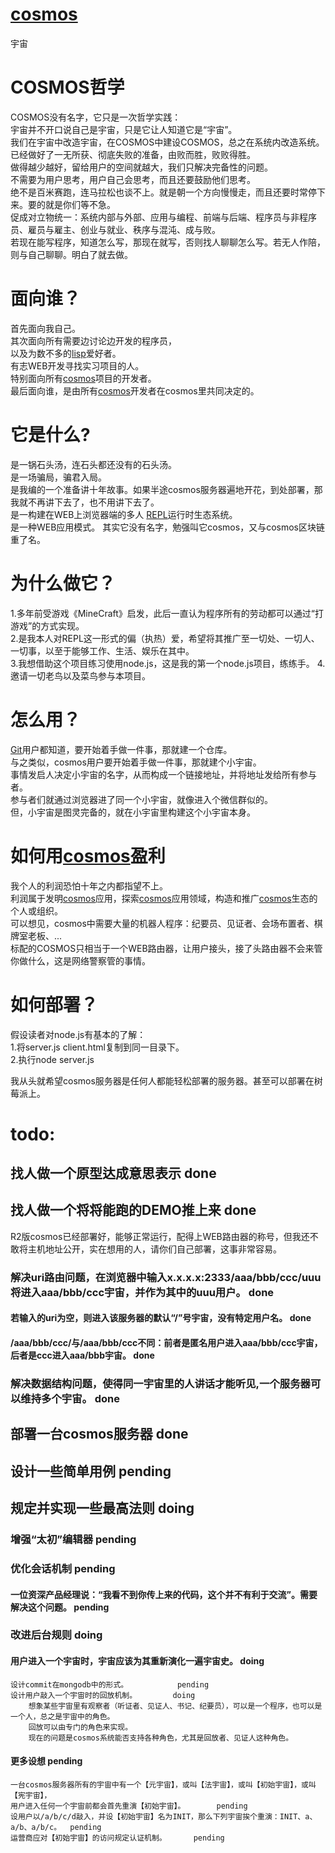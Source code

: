 # [cosmos][4]
宇宙

# COSMOS哲学
COSMOS没有名字，它只是一次哲学实践：       
宇宙并不开口说自己是宇宙，只是它让人知道它是“宇宙”。        
我们在宇宙中改造宇宙，在COSMOS中建设COSMOS，总之在系统内改造系统。          
已经做好了一无所获、彻底失败的准备，由败而胜，败败得胜。       
做得越少越好，留给用户的空间就越大，我们只解决完备性的问题。           
不需要为用户思考，用户自己会思考，而且还要鼓励他们思考。      
绝不是百米赛跑，连马拉松也谈不上。就是朝一个方向慢慢走，而且还要时常停下来。要的就是你们等不急。      
促成对立物统一：系统内部与外部、应用与编程、前端与后端、程序员与非程序员、雇员与雇主、创业与就业、秩序与混沌、成与败。               
若现在能写程序，知道怎么写，那现在就写，否则找人聊聊怎么写。若无人作陪，则与自己聊聊。明白了就去做。


# 面向谁？
首先面向我自己。   
其次面向所有需要边讨论边开发的程序员，    
以及为数不多的[lisp][3]爱好者。    
有志WEB开发寻找实习项目的人。      
特别面向所有[cosmos][4]项目的开发者。     
最后面向谁，是由所有[cosmos][4]开发者在cosmos里共同决定的。     



# 它是什么?
是一锅石头汤，连石头都还没有的石头汤。          
是一场骗局，骗君入局。     
是我编的一个准备讲十年故事。如果半途cosmos服务器遍地开花，到处部署，那我就不再讲下去了，也不用讲下去了。             
是一构建在WEB上浏览器端的多人 [REPL][1]运行时生态系统。     
是一种WEB应用模式。
其实它没有名字，勉强叫它cosmos，又与cosmos区块链重了名。     



# 为什么做它？
1.多年前受游戏《MineCraft》启发，此后一直认为程序所有的劳动都可以通过“打游戏”的方式实现。     
2.是我本人对REPL这一形式的偏（执热）爱，希望将其推广至一切处、一切人、一切事，以至于能够工作、生活、娱乐在其中。           
3.我想借助这个项目练习使用node.js，这是我的第一个node.js项目，练练手。
4.邀请一切老鸟以及菜鸟参与本项目。  


# 怎么用？
[Git][2]用户都知道，要开始着手做一件事，那就建一个仓库。     
与之类似，cosmos用户要开始着手做一件事，那就建个小宇宙。     
事情发启人决定小宇宙的名字，从而构成一个链接地址，并将地址发给所有参与者。      
参与者们就通过浏览器进了同一个小宇宙，就像进入个微信群似的。     
但，小宇宙是图灵完备的，就在小宇宙里构建这个小宇宙本身。      


# 如何用[cosmos][4]盈利
我个人的利润恐怕十年之内都指望不上。    
利润属于发明[cosmos][4]应用，探索[cosmos][4]应用领域，构造和推广[cosmos][4]生态的个人或组织。        
可以想见，cosmos中需要大量的机器人程序：纪要员、见证者、会场布置者、棋牌室老板、...  
标配的COSMOS只相当于一个WEB路由器，让用户接头，接了头路由器不会来管你做什么，这是网络警察管的事情。      

# 如何部署？   
假设读者对node.js有基本的了解：     
1.将server.js client.html复制到同一目录下。     
2.执行node server.js               

我从头就希望cosmos服务器是任何人都能轻松部署的服务器。甚至可以部署在树莓派上。

# todo:
## 找人做一个原型达成意思表示       done
## 找人做一个将将能跑的DEMO推上来   done
R2版cosmos已经部署好，能够正常运行，配得上WEB路由器的称号，但我还不敢将主机地址公开，实在想用的人，请你们自己部署，这事非常容易。      
### 解决uri路由问题，在浏览器中输入x.x.x.x:2333/aaa/bbb/ccc/uuu将进入aaa/bbb/ccc宇宙，并作为其中的uuu用户。    done
#### 若输入的uri为空，则进入该服务器的默认“/”号宇宙，没有特定用户名。                  done
#### /aaa/bbb/ccc/与/aaa/bbb/ccc不同：前者是匿名用户进入aaa/bbb/ccc宇宙，后者是ccc进入aaa/bbb宇宙。 done
### 解决数据结构问题，使得同一宇宙里的人讲话才能听见,一个服务器可以维持多个宇宙。  done
## 
## 部署一台cosmos服务器             done         
## 设计一些简单用例                 pending           
## 规定并实现一些最高法则            doing        
### 增强“太初”编辑器                pending        
### 优化会话机制                    pending          
####    一位资深产品经理说：“我看不到你传上来的代码，这个并不有利于交流”。需要解决这个问题。 pending        
### 改进后台规则                    doing           
####    用户进入一个宇宙时，宇宙应该为其重新演化一遍宇宙史。        doing   
    设计commit在mongodb中的形式。           pending             
    设计用户敲入一个宇宙时的回放机制。        doing            
        想象某些宇宙里有观察者（听证者、见证人、书记、纪要员），可以是一个程序，也可以是一个人，总之是宇宙中的角色。      
        回放可以由专门的角色来实现。      
        现在的问题是cosmos系统能否支持各种角色，尤其是回放者、见证人这种角色。       
####    更多设想                       pending
    一台cosmos服务器所有的宇宙中有一个【元宇宙】，或叫【法宇宙】，或叫【初始宇宙】，或叫【宪宇宙】，      
    用户进入任何一个宇宙前都会首先重演【初始宇宙】。       pending                 
    设用户以/a/b/c/d敲入，并设【初始宇宙】名为INIT，那么下列宇宙挨个重演：INIT、a、a/b、a/b/c。  pending          
    运营商应对【初始宇宙】的访问规定认证机制。      pending    



[1]: https://en.wikipedia.org/wiki/Read%E2%80%93eval%E2%80%93print_loop
[2]: https://en.wikipedia.org/wiki/Git
[3]:https://en.wikipedia.org/wiki/Lisp
[4]:https://github.com/zhangshenhua/cosmos



